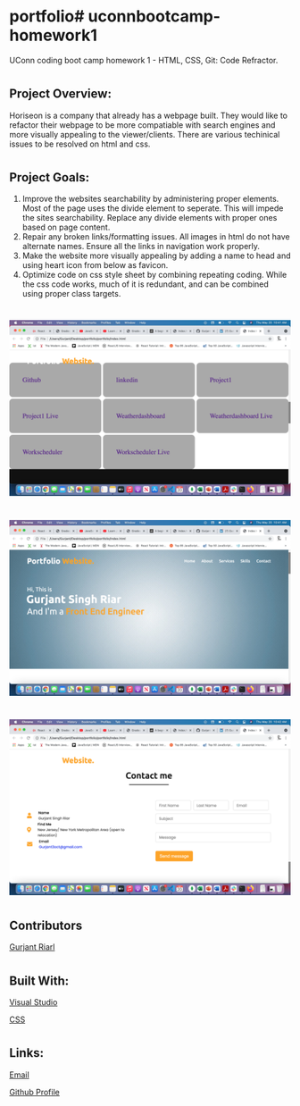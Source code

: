 # portfolio# uconnbootcamp-homework1
UConn coding boot camp homework 1 -  HTML, CSS, Git: Code Refractor.

# 
## Project Overview:
Horiseon is a company that already has a webpage built.  They would like to refactor their webpage to be more compatiable with search engines and more visually appealing to the viewer/clients.  There are various techinical issues to be resolved on html and css.
 
#
## Project Goals:
1. Improve the websites searchability by administering proper elements.  Most of the page uses the divide element to seperate.  This will impede the sites searchability.  Replace any divide elements with proper ones based on page content.   
2. Repair any broken links/formatting issues.  All images in html do not have alternate names.  Ensure all the links in navigation work properly. 
3. Make the website more visually appealing by adding a name to head and using heart icon from below as favicon.
4. Optimize code on css style sheet by combining repeating coding.  While the css code works, much of it is redundant, and can be combined using proper class targets. 

# 
![Screenshot 1](assets/screenshot1.png)
# 
![Screenshot 2](assets/screenshot2.png)
# 
![Screenshot 3](assets/screenshot3.png)
# 

## Contributors
[Gurjant Riarl](https://github.com/GurjantRiar/QuizGame/
)

# 
## Built With:
[Visual Studio](https://visualstudio.microsoft.com/)

[CSS](https://www.w3.org/TR/CSS/#css)



# 
## Links:
[Email](pratikpatel_85@yahoo.com)

[Github Profile](https://github.com/GurjantRiar/
)


